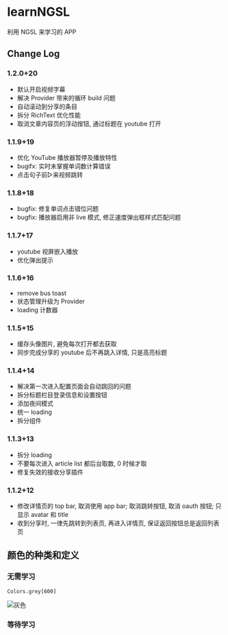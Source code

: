 # learnNGSL

利用 NGSL 来学习的 APP

## Change Log
### 1.2.0+20
- 默认开启视频字幕
- 解决 Provider 带来的循环 build 问题
- 自动滚动到分享的条目
- 拆分 RichText 优化性能
- 取消文章内容页的浮动按钮, 通过标题在 youtube 打开
### 1.1.9+19
- 优化 YouTube 播放器暂停及播放特性
- bugifx: 实时未掌握单词数计算错误
- 点击句子前▷来视频跳转

### 1.1.8+18
- bugfix: 修复单词点击错位问题
- bugfix: 播放器启用非 live 模式, 修正速度弹出框样式匹配问题
### 1.1.7+17
- youtube 视屏嵌入播放
- 优化弹出提示
### 1.1.6+16
- remove bus toast
- 状态管理升级为 Provider
- loading 计数器

### 1.1.5+15
- 缓存头像图片, 避免每次打开都去获取
- 同步完成分享的 youtube 后不再跳入详情, 只是高亮标题

### 1.1.4+14
- 解决第一次进入配置页面会自动跳回的问题
- 拆分标题栏目登录信息和设置按钮
- 添加夜间模式
- 统一 loading
- 拆分组件
### 1.1.3+13

- 拆分 loading
- 不要每次进入 article list 都后台取数, 0 时候才取
- 修复失效的接收分享插件

### 1.1.2+12

- 修改详情页的 top bar, 取消使用 app bar; 取消跳转按钮, 取消 oauth 按钮; 只显示 avatar 和 title
- 收到分享时, 一律先跳转到列表页, 再进入详情页, 保证返回按钮总是返回列表页

## 颜色的种类和定义

### 无需学习

`Colors.grey[600]`

![灰色](https://flutter.github.io/assets-for-api-docs/assets/material/Colors.grey.png)

### 等待学习

